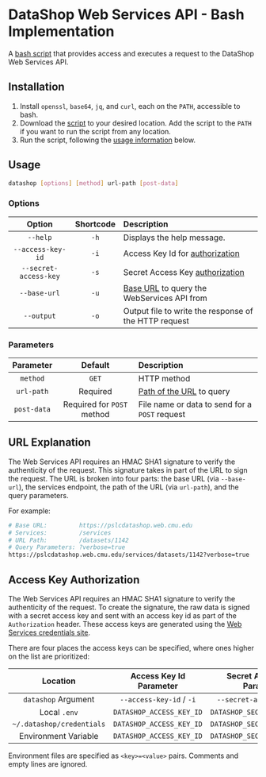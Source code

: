 # DataShop Web Services API - Bash Implementation

A [bash script](./datashop) that provides access and executes a request to the DataShop Web Services API.

## Installation

1. Install `openssl`, `base64`, `jq`, and `curl`, each on the `PATH`, accessible to bash.
1. Download the [script](./datashop) to your desired location. Add the script to the `PATH` if you want to run the script from any location.
1. Run the script, following the [usage information](#usage) below.

## Usage

```bash
datashop [options] [method] url-path [post-data]
```

### Options

Option                | Shortcode | Description
:---:                 | :---:     | :---
`--help`              | `-h`      | Displays the help message.
`--access-key-id`     | `-i`      | Access Key Id for [authorization](#access-key-authorization)
`--secret-access-key` | `-s`      | Secret Access Key [authorization](#access-key-authorization)
`--base-url`          | `-u`      | [Base URL](#url-explanation) to query the WebServices API from
`--output`            | `-o`      | Output file to write the response of the HTTP request

### Parameters

Parameter   | Default                    | Description
:---:       | :---:                      | :---
`method`    | `GET`                      | HTTP method
`url-path`  | Required                   | [Path of the URL](#url-explanation) to query
`post-data` | Required for `POST` method | File name or data to send for a `POST` request

## URL Explanation

The Web Services API requires an HMAC SHA1 signature to verify the authenticity of the request. This signature takes in part of the URL to sign the request. The URL is broken into four parts: the base URL (via `--base-url`), the services endpoint, the path of the URL (via `url-path`), and the query parameters.

For example:

```bash
# Base URL:         https://pslcdatashop.web.cmu.edu
# Services:         /services
# URL Path:         /datasets/1142
# Query Parameters: ?verbose=true
https://pslcdatashop.web.cmu.edu/services/datasets/1142?verbose=true
```

## Access Key Authorization

The Web Services API requires an HMAC SHA1 signature to verify the authenticity of the request. To create the signature, the raw data is signed with a secret access key and sent with an access key id as part of the `Authorization` header. These access keys are generated using the [Web Services credentials site](https://pslcdatashop.web.cmu.edu/WebServicesCredentials).

There are four places the access keys can be specified, where ones higher on the list are prioritized:

Location                  | Access Key Id Parameter  | Secret Access Key Parameter
:---:                     | :---:                    | :---:
`datashop` Argument       | `--access-key-id` / `-i` | `--secret-access-key` / `-s`
Local `.env`              | `DATASHOP_ACCESS_KEY_ID` | `DATASHOP_SECRET_ACCESS_KEY`
`~/.datashop/credentials` | `DATASHOP_ACCESS_KEY_ID` | `DATASHOP_SECRET_ACCESS_KEY`
Environment Variable      | `DATASHOP_ACCESS_KEY_ID` | `DATASHOP_SECRET_ACCESS_KEY`

Environment files are specified as `<key>=<value>` pairs. Comments and empty lines are ignored.
